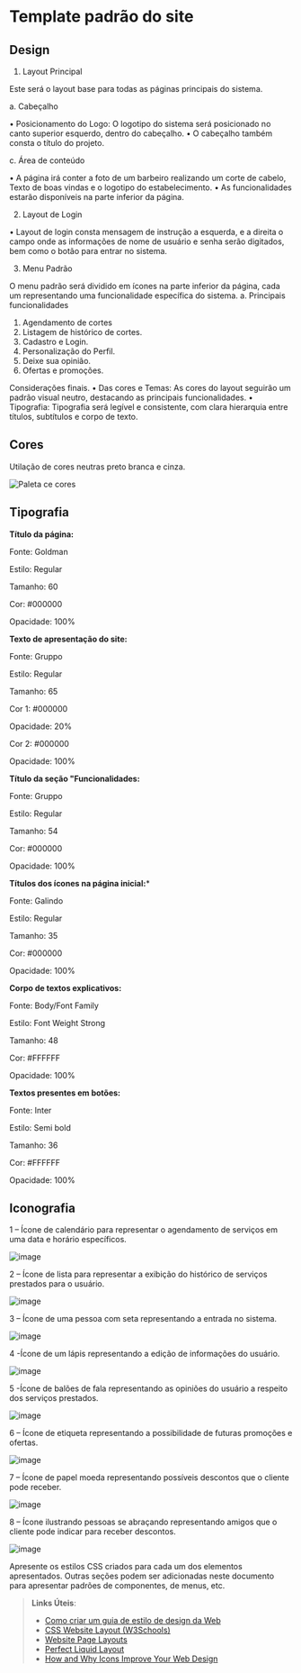 # Template padrão do site

## Design

1. Layout Principal

Este será o layout base para todas as páginas principais do sistema.

a. Cabeçalho

•	Posicionamento do Logo: O logotipo do sistema será posicionado no canto superior esquerdo, dentro do cabeçalho.
•	O cabeçalho também consta o título do projeto.


c. Área de conteúdo

•	A página irá conter a foto de um barbeiro realizando um corte de cabelo, Texto de boas vindas e o logotipo do estabelecimento.
•	As funcionalidades estarão disponíveis na parte inferior da página.


2. Layout de Login

•	Layout de login consta mensagem de instrução a esquerda, e a direita o campo onde as informações de nome de usuário e senha serão digitados, bem como o botão para entrar no sistema.


3. Menu Padrão

O menu padrão será dividido em ícones na parte inferior da página, cada um representando uma funcionalidade específica do sistema.
a. Principais funcionalidades

1.	Agendamento de cortes
2.	Listagem de histórico de cortes.
3.	Cadastro e Login.
4.	Personalização do Perfil.
5.	Deixe sua opinião.
6.	Ofertas e promoções.

Considerações finais.
•	Das cores e Temas: As cores do layout seguirão um padrão visual neutro, destacando as principais funcionalidades.
•	Tipografia: Tipografia será legível e consistente, com clara hierarquia entre títulos, subtítulos e corpo de texto.


## Cores 
Utilação de cores neutras preto branca e cinza.


![Paleta ce cores](https://github.com/user-attachments/assets/f9cfd372-4755-40b4-b160-7eef8a1def73)


## Tipografia

**Título da página:**

Fonte: Goldman

Estilo: Regular

Tamanho: 60

Cor: #000000

Opacidade: 100%

**Texto de apresentação do site:**

Fonte: Gruppo

Estilo: Regular

Tamanho: 65

Cor 1: #000000

Opacidade: 20%

Cor 2: #000000

Opacidade: 100%

**Título da seção "Funcionalidades:**

Fonte: Gruppo

Estilo: Regular

Tamanho: 54

Cor: #000000

Opacidade: 100%

**Títulos dos ícones na página inicial:***

Fonte: Galindo

Estilo: Regular

Tamanho: 35

Cor: #000000

Opacidade: 100%

**Corpo de textos explicativos:**

Fonte: Body/Font Family

Estilo: Font Weight Strong

Tamanho: 48

Cor: #FFFFFF

Opacidade: 100%

**Textos presentes em botões:**

Fonte: Inter

Estilo: Semi bold

Tamanho: 36

Cor: #FFFFFF

Opacidade: 100%

## Iconografia

1 – Ícone de calendário para representar o agendamento de serviços em uma data e horário específicos.


 ![image](https://github.com/user-attachments/assets/eb0a2552-2719-4866-8870-9302335f1f20)



2 – Ícone de lista para representar a exibição do histórico de serviços prestados para o usuário.

 
 ![image](https://github.com/user-attachments/assets/e5a5794e-e903-4dde-ad14-3ef2fa457478)



3 – Ícone de uma pessoa com seta representando a entrada no sistema.
 
 
 ![image](https://github.com/user-attachments/assets/c0e39118-dfc2-460c-8c75-b0dad9d7bf9b)



4 -Ícone de um lápis representando a edição de informações do usuário.


 ![image](https://github.com/user-attachments/assets/4e7c27a4-ab2a-4f61-9999-68d3a47448c7)



5 -Ícone de balões de fala representando as opiniões do usuário a respeito dos serviços prestados.

 
 ![image](https://github.com/user-attachments/assets/d7fcb06b-a76c-4e4c-b1be-74ddf8516707)



6 – Ícone de etiqueta representando a possibilidade de futuras promoções e ofertas.


 ![image](https://github.com/user-attachments/assets/9054b484-d722-4039-b0f0-ee7395cd0a0e)



7 – Ícone de papel moeda representando possíveis descontos que o cliente pode receber.


![image](https://github.com/user-attachments/assets/4e9b6160-a67a-4777-b523-abeaf466e371)



8 – Ícone ilustrando pessoas se abraçando representando amigos que o cliente pode indicar para receber descontos. 


![image](https://github.com/user-attachments/assets/175266e0-e4c0-4d96-b157-f6d7b0cbd944)


Apresente os estilos CSS criados para cada um dos elementos apresentados.
Outras seções podem ser adicionadas neste documento para apresentar padrões de componentes, de menus, etc.


> **Links Úteis**:
>
> -  [Como criar um guia de estilo de design da Web](https://edrodrigues.com.br/blog/como-criar-um-guia-de-estilo-de-design-da-web/#)
> - [CSS Website Layout (W3Schools)](https://www.w3schools.com/css/css_website_layout.asp)
> - [Website Page Layouts](http://www.cellbiol.com/bioinformatics_web_development/chapter-3-your-first-web-page-learning-html-and-css/website-page-layouts/)
> - [Perfect Liquid Layout](https://matthewjamestaylor.com/perfect-liquid-layouts)
> - [How and Why Icons Improve Your Web Design](https://usabilla.com/blog/how-and-why-icons-improve-you-web-design/)
